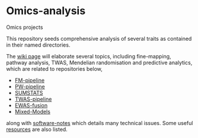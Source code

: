 # Omics-analysis

Omics projects

This repository seeds comprehensive analysis of several traits as contained in their named directories.

The [wiki page](https://github.com/jinghuazhao/Omics-analysis/wiki) will elaborate several topics, including fine-mapping, pathway analysis, TWAS, Mendelian randomisation and predictive analytics, which are related to repositories below,

* [FM-pipeline](https://github.com/jinghuazhao/FM-pipeline)
* [PW-pipeline](https://github.com/jinghuazhao/PW-pipeline)
* [SUMSTATS](https://github.com/jinghuazhao/SUMSTATS)
* [TWAS-pipeline](https://github.com/jinghuazhao/TWAS-pipeline)
* [EWAS-fusion](https://github.com/jinghuazhao/EWAS-fusion)
* [Mixed-Models](https://github.com/jinghuazhao/Mixed-Models)

along with [software-notes](https://github.com/jinghuazhao/software-notes) which details many technical issues. Some useful [resources](https://github.com/jinghuazhao/Omics-projects/wiki/Resources) are also listed.

